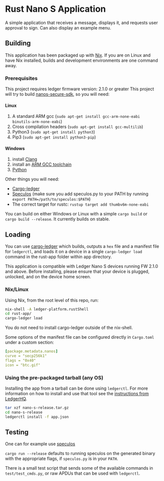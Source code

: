# Rust Nano S Application

A simple application that receives a message, displays it, and requests user approval to sign. Can also display an example menu.

## Building

This application has been packaged up with [Nix](https://nixos.org/).
If you are on Linux and have Nix installed, builds and development environments are one command away.

### Prerequisites

This project requires ledger firmware version: 2.1.0 or greater
This project will try to build [nanos-secure-sdk](https://github.com/LedgerHQ/nanos-secure-sdk), so you will need:

#### Linux

1. A standard ARM gcc (`sudo apt-get install gcc-arm-none-eabi binutils-arm-none-eabi`)
2. Cross compilation headers (`sudo apt-get install gcc-multilib`)
2. Python3 (`sudo apt-get install python3`)
3. Pip3 (`sudo apt-get install python3-pip`)

#### Windows

1. install [Clang](http://releases.llvm.org/download.html)
2. install an [ARM GCC toolchain](https://developer.arm.com/tools-and-software/open-source-software/developer-tools/gnu-toolchain/gnu-rm/downloads)
3. [Python](https://www.python.org/)


Other things you will need:
- [Cargo-ledger](https://github.com/LedgerHQ/cargo-ledger.git)
- [Speculos](https://github.com/LedgerHQ/speculos) (make sure you add speculos.py to your PATH by running `export PATH=/path/to/speculos:$PATH`)
- The correct target for rustc: `rustup target add thumbv6m-none-eabi`

You can build on either Windows or Linux with a simple `cargo build` or `cargo build --release`.
It currently builds on stable.

## Loading

You can use [cargo-ledger](https://github.com/LedgerHQ/cargo-ledger.git) which builds, outputs a `hex` file and a manifest file for `ledgerctl`, and loads it on a device in a single `cargo-ledger load` command in the rust-app folder within app directory.

This application is compatible with Ledger Nano S devices running FW 2.1.0 and above. Before installing, please ensure that your device is plugged, unlocked, and on the device home screen. 

### Nix/Linux

Using Nix, from the root level of this repo, run:
```bash
nix-shell -A ledger-platform.rustShell
cd rust-app/
cargo-ledger load
````
You do not need to install cargo-ledger outside of the nix-shell.

Some options of the manifest file can be configured directly in `Cargo.toml` under a custom section:

```yaml
[package.metadata.nanos]
curve = "secp256k1"
flags = "0x40"
icon = "btc.gif"
```

### Using the pre-packaged tarball (any OS)
Installing the app from a tarball can be done using `ledgerctl`. For more information on how to install and use that tool see the [instructions from LedgerHQ](https://github.com/LedgerHQ/ledgerctl).

```bash
tar xzf nano-s-release.tar.gz
cd nano-s-release
ledgerctl install -f app.json
```

## Testing

One can for example use [speculos](https://github.com/LedgerHQ/speculos)

`cargo run --release` defaults to running speculos on the generated binary with the appropriate flags, if `speculos.py` is in your `PATH`.

There is a small test script that sends some of the available commands in `test/test_cmds.py`, or raw APDUs that can be used with `ledgerctl`.
